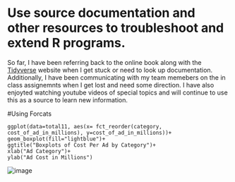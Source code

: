 # Use source documentation and other resources to troubleshoot and extend R programs.

 So far, I have been referring back to the online book along with the [Tidyverse](https://www.tidyverse.org/packages/) website when I get stuck or need to look up documentation. Additionally, I have been communicating with my team memebers on the in class assignemnts when I get lost and need some direction. I have also enjoyted watching youtube videos of special topics and will continue to use this as a source to learn new information. 


#Using Forcats 
```{r boxplot, reorder }
ggplot(data=total11, aes(x= fct_reorder(category, cost_of_ad_in_millions), y=cost_of_ad_in_millions))+
geom_boxplot(fill="lightblue")+
ggtitle("Boxplots of Cost Per Ad by Category")+
xlab("Ad Category")+
ylab("Ad Cost in Millions")
```
![image](https://user-images.githubusercontent.com/105231104/180085418-dd2487fb-f772-4158-85df-2095301198a3.png)
